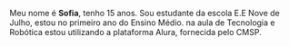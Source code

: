 Meu nome é **Sofia**, tenho 15 anos.
Sou estudante da escola E.E Nove de Julho, estou no primeiro ano do Ensino Médio.
na aula de Tecnologia e Robótica estou utilizando a plataforma Alura, fornecida pelo CMSP.
